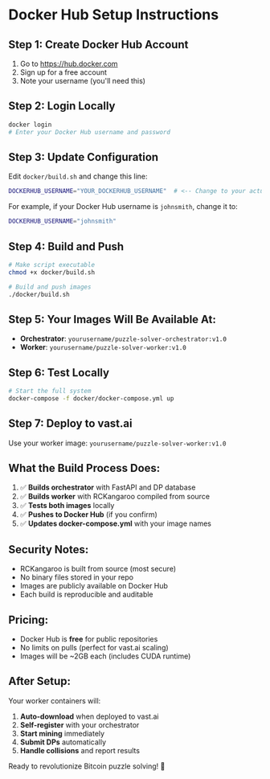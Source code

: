 # Docker Hub Setup Instructions

## Step 1: Create Docker Hub Account
1. Go to https://hub.docker.com
2. Sign up for a free account
3. Note your username (you'll need this)

## Step 2: Login Locally
```bash
docker login
# Enter your Docker Hub username and password
```

## Step 3: Update Configuration
Edit `docker/build.sh` and change this line:
```bash
DOCKERHUB_USERNAME="YOUR_DOCKERHUB_USERNAME"  # <-- Change to your actual username
```

For example, if your Docker Hub username is `johnsmith`, change it to:
```bash
DOCKERHUB_USERNAME="johnsmith"
```

## Step 4: Build and Push
```bash
# Make script executable
chmod +x docker/build.sh

# Build and push images
./docker/build.sh
```

## Step 5: Your Images Will Be Available At:
- **Orchestrator**: `yourusername/puzzle-solver-orchestrator:v1.0`
- **Worker**: `yourusername/puzzle-solver-worker:v1.0`

## Step 6: Test Locally
```bash
# Start the full system
docker-compose -f docker/docker-compose.yml up
```

## Step 7: Deploy to vast.ai
Use your worker image: `yourusername/puzzle-solver-worker:v1.0`

## What the Build Process Does:
1. ✅ **Builds orchestrator** with FastAPI and DP database
2. ✅ **Builds worker** with RCKangaroo compiled from source
3. ✅ **Tests both images** locally
4. ✅ **Pushes to Docker Hub** (if you confirm)
5. ✅ **Updates docker-compose.yml** with your image names

## Security Notes:
- RCKangaroo is built from source (most secure)
- No binary files stored in your repo
- Images are publicly available on Docker Hub
- Each build is reproducible and auditable

## Pricing:
- Docker Hub is **free** for public repositories
- No limits on pulls (perfect for vast.ai scaling)
- Images will be ~2GB each (includes CUDA runtime)

## After Setup:
Your worker containers will:
1. **Auto-download** when deployed to vast.ai
2. **Self-register** with your orchestrator
3. **Start mining** immediately
4. **Submit DPs** automatically
5. **Handle collisions** and report results

Ready to revolutionize Bitcoin puzzle solving! 🚀